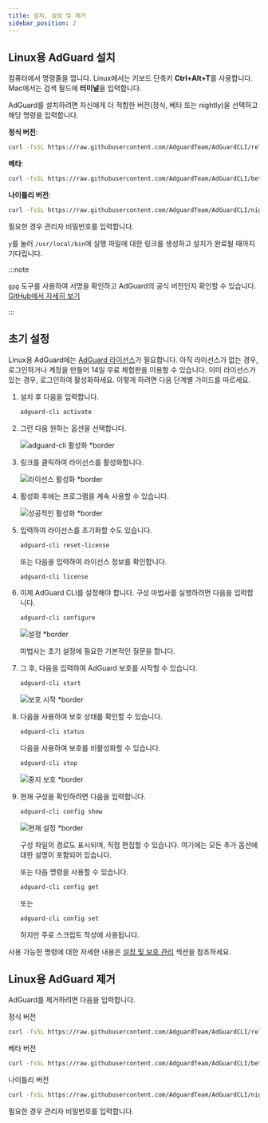 ```yaml
---
title: 설치, 설정 및 제거
sidebar_position: 2
---
```


## Linux용 AdGuard 설치

컴퓨터에서 명령줄을 엽니다. Linux에서는 키보드 단축키 **Ctrl+Alt+T**를 사용합니다. Mac에서는 검색 필드에 **터미널**을 입력합니다.

AdGuard를 설치하려면 자신에게 더 적합한 버전(정식, 베타 또는 nightly)을 선택하고 해당 명령을 입력합니다.

**정식 버전**:

```sh
curl -fsSL https://raw.githubusercontent.com/AdguardTeam/AdGuardCLI/release/install.sh | sh -s -- -v
```

**베타**:

```sh
curl -fsSL https://raw.githubusercontent.com/AdguardTeam/AdGuardCLI/beta/install.sh | sh -s -- -v
```

**나이틀리 버전**:

```sh
curl -fsSL https://raw.githubusercontent.com/AdguardTeam/AdGuardCLI/nightly/install.sh | sh -s -- -v
```

필요한 경우 관리자 비밀번호를 입력합니다.

`y`를 눌러 `/usr/local/bin`에 실행 파일에 대한 링크를 생성하고 설치가 완료될 때까지 기다립니다.

:::note

`gpg` 도구를 사용하여 서명을 확인하고 AdGuard의 공식 버전인지 확인할 수 있습니다. [GitHub에서 자세히 보기](https://github.com/AdguardTeam/AdGuardCLI?tab=readme-ov-file#verify-releases)

:::

## 초기 설정

Linux용 AdGuard에는 [AdGuard 라이선스](https://adguard.com/license.html)가 필요합니다. 아직 라이선스가 없는 경우, 로그인하거나 계정을 만들어 14일 무료 체험판을 이용할 수 있습니다. 이미 라이선스가 있는 경우, 로그인하여 활성화하세요. 이렇게 하려면 다음 단계별 가이드를 따르세요.

1. 설치 후 다음을 입력합니다.

    ```sh
    adguard-cli activate
    ```

2. 그런 다음 원하는 옵션을 선택합니다.

    ![adguard-cli 활성화 \*border](https://cdn.adtidy.org/content/Kb/ad_blocker/linux/activation1.png)

3. 링크를 클릭하여 라이선스를 활성화합니다.

    ![라이선스 활성화 \*border](https://cdn.adtidy.org/content/Kb/ad_blocker/linux/activation2.png)

4. 활성화 후에는 프로그램을 계속 사용할 수 있습니다.

    ![성공적인 활성화 \*border](https://cdn.adtidy.org/content/Kb/ad_blocker/linux/activation3.png)

5. 입력하여 라이선스를 초기화할 수도 있습니다.

    ```sh
    adguard-cli reset-license
    ```

    또는 다음을 입력하여 라이선스 정보를 확인합니다.

    ```sh
    adguard-cli license
    ```

6. 이제 AdGuard CLI를 설정해야 합니다. 구성 마법사를 실행하려면 다음을 입력합니다.

    ```sh
    adguard-cli configure
    ```

    ![설정 \*border](https://cdn.adtidy.org/content/Kb/ad_blocker/linux/activation4.png)

    마법사는 초기 설정에 필요한 기본적인 질문을 합니다.

7. 그 후, 다음을 입력하여 AdGuard 보호를 시작할 수 있습니다.

    ```sh
    adguard-cli start
    ```

    ![보호 시작 \*border](https://cdn.adtidy.org/content/Kb/ad_blocker/linux/activation5.png)

8. 다음을 사용하여 보호 상태를 확인할 수 있습니다.

    ```sh
    adguard-cli status
    ```

    다음을 사용하여 보호를 비활성화할 수 있습니다.

    ```sh
    adguard-cli stop
    ```

    ![중지 보호 \*border](https://cdn.adtidy.org/content/Kb/ad_blocker/linux/activation6.png)

9. 현재 구성을 확인하려면 다음을 입력합니다.

    ```sh
    adguard-cli config show
    ```

    ![현재 설정 \*border](https://cdn.adtidy.org/content/Kb/ad_blocker/linux/activation7.png)

    구성 파일의 경로도 표시되며, 직접 편집할 수 있습니다. 여기에는 모든 추가 옵션에 대한 설명이 포함되어 있습니다.

    또는 다음 명령을 사용할 수 있습니다.

    ```sh
    adguard-cli config get
    ```

    또는

    ```sh
    adguard-cli config set
    ```

    하지만 주로 스크립트 작성에 사용됩니다.

사용 가능한 명령에 대한 자세한 내용은 [설정 및 보호 관리](https://adguard.com/kb/adguard-for-linux/settings/) 섹션을 참조하세요.

## Linux용 AdGuard 제거

AdGuard를 제거하려면 다음을 입력합니다.

정식 버전

```sh
curl -fsSL https://raw.githubusercontent.com/AdguardTeam/AdGuardCLI/release/install.sh | sh -s -- -v -u
```

베타 버전

```sh
curl -fsSL https://raw.githubusercontent.com/AdguardTeam/AdGuardCLI/beta/install.sh | sh -s -- -v -u
```

나이틀리 버전

```sh
curl -fsSL https://raw.githubusercontent.com/AdguardTeam/AdGuardCLI/nightly/install.sh | sh -s -- -v -u
```

필요한 경우 관리자 비밀번호를 입력합니다.
